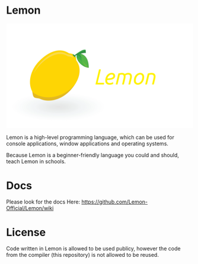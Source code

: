 # Lemon

![Lemon Logo](/Images/lemon.png)

Lemon is a high-level programming language, which can be used for console applications, window applications and operating systems.

Because Lemon is a beginner-friendly language you could and should, teach Lemon in schools.

# Docs

Please look for the docs Here: https://github.com/Lemon-Official/Lemon/wiki

# License

Code written in Lemon is allowed to be used publicy, however the code from the compiler (this repository) is not allowed to be reused.
